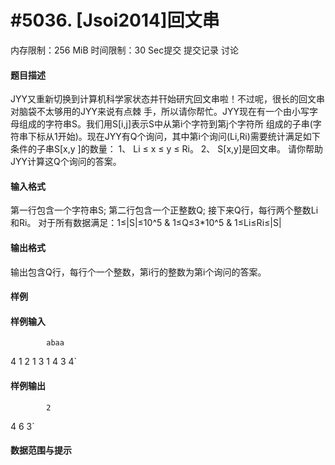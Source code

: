 
# #5036. [Jsoi2014]回文串
内存限制：256 MiB 时间限制：30 Sec提交 提交记录 讨论
#### 题目描述
JYY又重新切换到计算机科学家状态并幵始研宄回文串啦！不过呢，很长的回文串对脑袋不太够用的JYY来说有点棘
手，所以请你帮忙。JYY现在有一个由小写字母组成的字符串S。我们用S[i,j]表示S中从第i个字符到第j个字符所
组成的子串(字符串下标从1开始)。现在JYY有Q个询问，其中第i个询问(Li,Ri)需要统计满足如下条件的子串S[x,y
]的数量：
1、 Li ≤ x ≤ y ≤ Ri。
2、 S[x,y]是回文串。
请你帮助JYY计算这Q个询问的答案。

#### 输入格式
第一行包含一个字符串S;
第二行包含一个正整数Q;
接下来Q行，每行两个整数Li和Ri。
对于所有数据满足：1≤|S|≤10^5 & 1≤Q≤3*10^5 & 1≤Li≤Ri≤|S|

#### 输出格式
输出包含Q行，每行个一个整数，第i行的整数为第i个询问的答案。

#### 样例

#### 样例输入

			abaa
4
1 2
1 3
1 4
3 4`
#### 样例输出

			2
4
6
3`
#### 数据范围与提示

